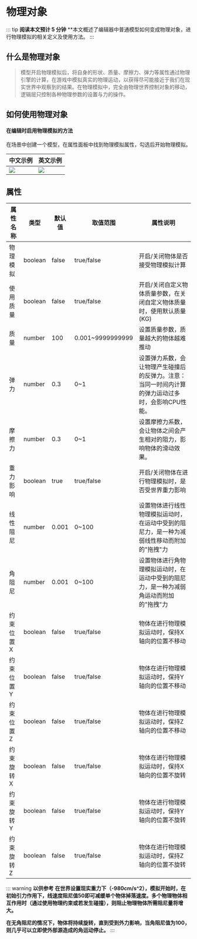 # 物理对象

::: tip **阅读本文预计 5 分钟**
**本文概述了编辑器中普通模型如何变成物理对象，进行物理模拟的相关定义及使用方法。
:::

## 什么是物理对象

> 模型开启物理模拟后，将自身的形状、质量、摩擦力、弹力等属性通过物理引擎的计算，在游戏中模拟真实的物理运动，以获得尽可能接近于我们在现实世界中观察到的结果。在物理模拟中，完全由物理世界控制对象的移动，逻辑层只控制各种物理参数的设置与力的操作。

## 如何使用物理对象

#### 在编辑时启用物理模拟的方法

在场景中创建一个模型，在属性面板中找到物理模拟属性，勾选后开始物理模拟。

| 中文示例 | 英文示例 |
| -------------------- | ---------------- |
|  ![](https://cdn.233xyx.com/online/5UwCUXwWTcuY1712904564848.png)   |   ![](https://cdn.233xyx.com/online/5SbSZ96gbbhB1712904669909.png)  |




## 属性

| **属性名称** | **类型** | **默认值** | **取值范围** | **属性说明**                                                                                |
| -------------------- | ---------------- | ------------------ | -------------------- | --------------------------------------------------------------------------------------------------- |
| 物理模拟           | boolean        | false            | true/false         | 开启/关闭物体是否接受物理模拟计算                                                                 |
| 使用质量           | boolean        | false            | true/false         | 开启/关闭自定义物体质量参数，在关闭自定义物体质量时，使用默认质量(KG)                                 |
| 质量               | number         | 100              | 0.001~9999999999   | 设置质量参数，质量越大的物体越难推动                                                              |
| 弹力               | number         | 0.3              | 0~1                | 设置弹力系数，会让物理产生碰撞后的反弹力。注意：当同一时间内计算的弹力运动过多时，会影响CPU性能。 |
| 摩擦力             | number         | 0.3              | 0~1                | 设置摩擦力系数，会让物体之间会产生相对的阻力，影响物体的滑动效果。                                |
| 重力影响           | boolean        | true             | true/false         | 开启/关闭物体在进行物理模拟时，是否受世界重力影响                                                 |
| 线性阻尼           | number         | 0.001            | 0~100              | 设置物体进行线性物理模拟运动时，在运动中受到的阻尼力，是一种为减弱线性移动而附加的"拖拽"力        |
| 角阻尼             | number         | 0.001            | 0~100              | 设置物体进行角物理模拟运动时，在运动中受到的阻尼力，是一种为减弱角运动而附加的"拖拽"力            |
| 约束位置X          | boolean        | false            | true/false         | 物体在进行物理模拟运动时，保持X轴向的位置不移动                                                   |
| 约束位置Y          | boolean        | false            | true/false         | 物体在进行物理模拟运动时，保持Y轴向的位置不移动                                                   |
| 约束位置Z          | boolean        | false            | true/false         | 物体在进行物理模拟运动时，保持Z轴向的位置不移动                                                   |
| 约束旋转X          | boolean        | false            | true/false         | 物体在进行物理模拟运动时，保持X轴向的位置不旋转                                                   |
| 约束旋转Y          | boolean        | false            | true/false         | 物体在进行物理模拟运动时，保持Y轴向的位置不旋转                                                   |
| 约束旋转Z          | boolean        | false            | true/false         | 物体在进行物理模拟运动时，保持Z轴向的位置不旋转                                                   |


::: warning **以供参考**
**在世界设置现实重力下（-980cm/s^2），模拟开始时，在初始引力作用下，线速度阻尼值50即可减缓单个物体掉落速度。多个物理物体相互作用时（通过使用物理约束或若发生碰撞），则阻止物理物体所需阻尼量将增大。**

**在无角阻尼的情况下，物体将持续旋转，直到受到外力影响，当角阻尼值为100， 则几乎可以立即使外部源造成的角运动停止。**
:::



